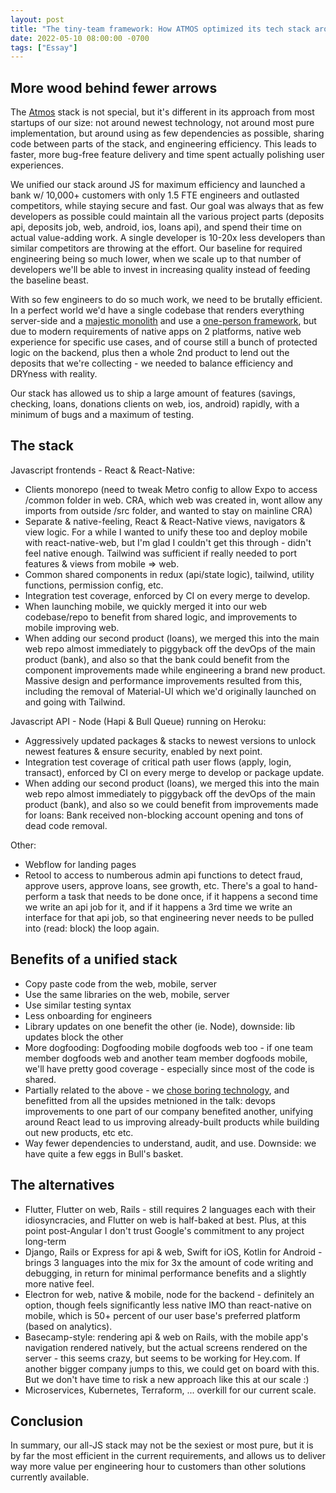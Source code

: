 ```yaml
---
layout: post
title: "The tiny-team framework: How ATMOS optimized its tech stack around code efficiency"
date: 2022-05-10 08:00:00 -0700
tags: ["Essay"]
---
```


## More wood behind fewer arrows

The [Atmos](https://www.joinatmos.com) stack is not special, but it's different in its approach from most startups of our size: not around newest technology, not around most pure implementation, but around using as few dependencies as possible, sharing code between parts of the stack, and engineering efficiency. This leads to faster, more bug-free feature delivery and time spent actually polishing user experiences.

We unified our stack around JS for maximum efficiency and launched a bank w/ 10,000+ customers with only 1.5 FTE engineers and outlasted competitors, while staying secure and fast. Our goal was always that as few developers as possible could maintain all the various project parts (deposits api, deposits job, web, android, ios, loans api), and spend their time on actual value-adding work. A single developer is 10-20x less developers than similar competitors are throwing at the effort. Our baseline for required engineering being so much lower, when we scale up to that number of developers we'll be able to invest in increasing quality instead of feeding the baseline beast.

With so few engineers to do so much work, we need to be brutally efficient. In a perfect world we'd have a single codebase that renders everything server-side and a [majestic monolith](/a-node-js-developer-discovers-rails/) and use a [one-person framework](https://world.hey.com/dhh/the-one-person-framework-711e6318), but due to modern requirements of native apps on 2 platforms, native web experience for specific use cases, and of course still a bunch of protected logic on the backend, plus then a whole 2nd product to lend out the deposits that we're collecting - we needed to balance efficiency and DRYness with reality.

Our stack has allowed us to ship a large amount of features (savings, checking, loans, donations clients on web, ios, android) rapidly, with a minimum of bugs and a maximum of testing.

## The stack

Javascript frontends - React & React-Native:

- Clients monorepo (need to tweak Metro config to allow Expo to access /common folder in web. CRA, which web was created in, wont allow any imports from outside /src folder, and wanted to stay on mainline CRA)
- Separate & native-feeling, React & React-Native views, navigators & view logic. For a while I wanted to unify these too and deploy mobile with react-native-web, but I'm glad I couldn't get this through - didn't feel native enough. Tailwind was sufficient if really needed to port features & views from mobile => web.
- Common shared components in redux (api/state logic), tailwind, utility functions, permission config, etc.
- Integration test coverage, enforced by CI on every merge to develop.
- When launching mobile, we quickly merged it into our web codebase/repo to benefit from shared logic, and improvements to mobile improving web.
- When adding our second product (loans), we merged this into the main web repo almost immediately to piggyback off the devOps of the main product (bank), and also so that the bank could benefit from the component improvements made while engineering a brand new product. Massive design and performance improvements resulted from this, including the removal of Material-UI which we'd originally launched on and going with Tailwind.

Javascript API - Node (Hapi & Bull Queue) running on Heroku:

- Aggressively updated packages & stacks to newest versions to unlock newest features & ensure security, enabled by next point.
- Integration test coverage of critical path user flows (apply, login, transact), enforced by CI on every merge to develop or package update.
- When adding our second product (loans), we merged this into the main web repo almost immediately to piggyback off the devOps of the main product (bank), and also so we could benefit from improvements made for loans: Bank received non-blocking account opening and tons of dead code removal.

Other:

- Webflow for landing pages
- Retool to access to numberous admin api functions to detect fraud, approve users, approve loans, see growth, etc. There's a goal to hand-perform a task that needs to be done once, if it happens a second time we write an api job for it, and if it happens a 3rd time we write an interface for that api job, so that engineering never needs to be pulled into (read: block) the loop again.

## Benefits of a unified stack

- Copy paste code from the web, mobile, server
- Use the same libraries on the web, mobile, server
- Use similar testing syntax
- Less onboarding for engineers
- Library updates on one benefit the other (ie. Node), downside: lib updates block the other
- More dogfooding: Dogfooding mobile dogfoods web too - if one team member dogfoods web and another team member dogfoods mobile, we'll have pretty good coverage - especially since most of the code is shared.
- Partially related to the above - we [chose boring technology](https://boringtechnology.club/), and benefitted from all the upsides metnioned in the talk: devops improvements to one part of our company benefited another, unifying around React lead to us improving already-built products while building out new products, etc etc.
- Way fewer dependencies to understand, audit, and use. Downside: we have quite a few eggs in Bull's basket.

## The alternatives

- Flutter, Flutter on web, Rails - still requires 2 languages each with their idiosyncracies, and Flutter on web is half-baked at best. Plus, at this point post-Angular I don't trust Google's commitment to any project long-term
- Django, Rails or Express for api & web, Swift for iOS, Kotlin for Android - brings 3 languages into the mix for 3x the amount of code writing and debugging, in return for minimal performance benefits and a slightly more native feel.
- Electron for web, native & mobile, node for the backend - definitely an option, though feels significantly less native IMO than react-native on mobile, which is 50+ percent of our user base's preferred platform (based on analytics).
- Basecamp-style: rendering api & web on Rails, with the mobile app's navigation rendered natively, but the actual screens rendered on the server - this seems crazy, but seems to be working for Hey.com. If another bigger company jumps to this, we could get on board with this. But we don't have time to risk a new approach like this at our scale :)
- Microservices, Kubernetes, Terraform, ... overkill for our current scale.

## Conclusion

In summary, our all-JS stack may not be the sexiest or most pure, but it is by far the most efficient in the current requirements, and allows us to deliver way more value per engineering hour to customers than other solutions currently available.
